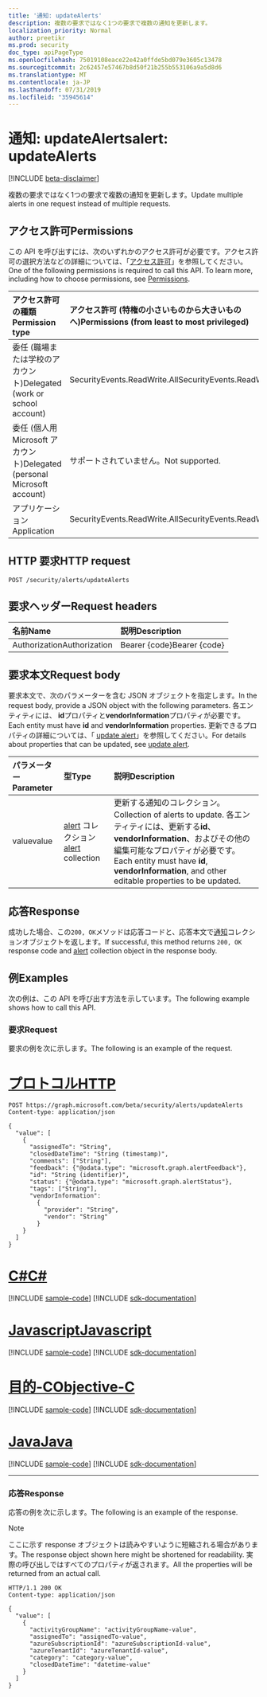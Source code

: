```yaml
---
title: '通知: updateAlerts'
description: 複数の要求ではなく1つの要求で複数の通知を更新します。
localization_priority: Normal
author: preetikr
ms.prod: security
doc_type: apiPageType
ms.openlocfilehash: 75019108eace22e42a0ffde5bd079e3605c13478
ms.sourcegitcommit: 2c62457e57467b8d50f21b255b553106a9a5d8d6
ms.translationtype: MT
ms.contentlocale: ja-JP
ms.lasthandoff: 07/31/2019
ms.locfileid: "35945614"
---
```

# <a name="alert-updatealerts"></a><span data-ttu-id="57cb1-103">通知: updateAlerts</span><span class="sxs-lookup"><span data-stu-id="57cb1-103">alert: updateAlerts</span></span>

[!INCLUDE [beta-disclaimer](../../includes/beta-disclaimer.md)]

<span data-ttu-id="57cb1-104">複数の要求ではなく1つの要求で複数の通知を更新します。</span><span class="sxs-lookup"><span data-stu-id="57cb1-104">Update multiple alerts in one request instead of multiple requests.</span></span>

## <a name="permissions"></a><span data-ttu-id="57cb1-105">アクセス許可</span><span class="sxs-lookup"><span data-stu-id="57cb1-105">Permissions</span></span>

<span data-ttu-id="57cb1-p101">この API を呼び出すには、次のいずれかのアクセス許可が必要です。アクセス許可の選択方法などの詳細については、「[アクセス許可](/graph/permissions-reference)」を参照してください。</span><span class="sxs-lookup"><span data-stu-id="57cb1-p101">One of the following permissions is required to call this API. To learn more, including how to choose permissions, see [Permissions](/graph/permissions-reference).</span></span>

| <span data-ttu-id="57cb1-108">アクセス許可の種類</span><span class="sxs-lookup"><span data-stu-id="57cb1-108">Permission type</span></span>                        | <span data-ttu-id="57cb1-109">アクセス許可 (特権の小さいものから大きいものへ)</span><span class="sxs-lookup"><span data-stu-id="57cb1-109">Permissions (from least to most privileged)</span></span> |
|:---------------------------------------|:--------------------------------------------|
|<span data-ttu-id="57cb1-110">委任 (職場または学校のアカウント)</span><span class="sxs-lookup"><span data-stu-id="57cb1-110">Delegated (work or school account)</span></span> |   <span data-ttu-id="57cb1-111">SecurityEvents.ReadWrite.All</span><span class="sxs-lookup"><span data-stu-id="57cb1-111">SecurityEvents.ReadWrite.All</span></span>  |
|<span data-ttu-id="57cb1-112">委任 (個人用 Microsoft アカウント)</span><span class="sxs-lookup"><span data-stu-id="57cb1-112">Delegated (personal Microsoft account)</span></span> |  <span data-ttu-id="57cb1-113">サポートされていません。</span><span class="sxs-lookup"><span data-stu-id="57cb1-113">Not supported.</span></span>  |
|<span data-ttu-id="57cb1-114">アプリケーション</span><span class="sxs-lookup"><span data-stu-id="57cb1-114">Application</span></span> | <span data-ttu-id="57cb1-115">SecurityEvents.ReadWrite.All</span><span class="sxs-lookup"><span data-stu-id="57cb1-115">SecurityEvents.ReadWrite.All</span></span> |

## <a name="http-request"></a><span data-ttu-id="57cb1-116">HTTP 要求</span><span class="sxs-lookup"><span data-stu-id="57cb1-116">HTTP request</span></span>

<!-- { "blockType": "ignored" } -->

```http
POST /security/alerts/updateAlerts
```

## <a name="request-headers"></a><span data-ttu-id="57cb1-117">要求ヘッダー</span><span class="sxs-lookup"><span data-stu-id="57cb1-117">Request headers</span></span>

| <span data-ttu-id="57cb1-118">名前</span><span class="sxs-lookup"><span data-stu-id="57cb1-118">Name</span></span>          | <span data-ttu-id="57cb1-119">説明</span><span class="sxs-lookup"><span data-stu-id="57cb1-119">Description</span></span>   |
|:--------------|:--------------|
| <span data-ttu-id="57cb1-120">Authorization</span><span class="sxs-lookup"><span data-stu-id="57cb1-120">Authorization</span></span> | <span data-ttu-id="57cb1-121">Bearer {code}</span><span class="sxs-lookup"><span data-stu-id="57cb1-121">Bearer {code}</span></span> |

## <a name="request-body"></a><span data-ttu-id="57cb1-122">要求本文</span><span class="sxs-lookup"><span data-stu-id="57cb1-122">Request body</span></span>

<span data-ttu-id="57cb1-123">要求本文で、次のパラメーターを含む JSON オブジェクトを指定します。</span><span class="sxs-lookup"><span data-stu-id="57cb1-123">In the request body, provide a JSON object with the following parameters.</span></span> <span data-ttu-id="57cb1-124">各エンティティには、 **id**プロパティと**vendorInformation**プロパティが必要です。</span><span class="sxs-lookup"><span data-stu-id="57cb1-124">Each entity must have **id** and **vendorInformation** properties.</span></span> <span data-ttu-id="57cb1-125">更新できるプロパティの詳細については、「 [update alert](alert-update.md)」を参照してください。</span><span class="sxs-lookup"><span data-stu-id="57cb1-125">For details about properties that can be updated, see [update alert](alert-update.md).</span></span>

| <span data-ttu-id="57cb1-126">パラメーター</span><span class="sxs-lookup"><span data-stu-id="57cb1-126">Parameter</span></span>    | <span data-ttu-id="57cb1-127">型</span><span class="sxs-lookup"><span data-stu-id="57cb1-127">Type</span></span>        | <span data-ttu-id="57cb1-128">説明</span><span class="sxs-lookup"><span data-stu-id="57cb1-128">Description</span></span> |
|:-------------|:------------|:------------|
|<span data-ttu-id="57cb1-129">value</span><span class="sxs-lookup"><span data-stu-id="57cb1-129">value</span></span>|<span data-ttu-id="57cb1-130">[alert](../resources/alert.md) コレクション</span><span class="sxs-lookup"><span data-stu-id="57cb1-130">[alert](../resources/alert.md) collection</span></span>| <span data-ttu-id="57cb1-131">更新する通知のコレクション。</span><span class="sxs-lookup"><span data-stu-id="57cb1-131">Collection of alerts to update.</span></span> <span data-ttu-id="57cb1-132">各エンティティには、更新する**id**、 **vendorInformation**、およびその他の編集可能なプロパティが必要です。</span><span class="sxs-lookup"><span data-stu-id="57cb1-132">Each entity must have **id**, **vendorInformation**, and other editable properties to be updated.</span></span>|

## <a name="response"></a><span data-ttu-id="57cb1-133">応答</span><span class="sxs-lookup"><span data-stu-id="57cb1-133">Response</span></span>

<span data-ttu-id="57cb1-134">成功した場合、この`200, OK`メソッドは応答コードと、応答本文で[通知](../resources/alert.md)コレクションオブジェクトを返します。</span><span class="sxs-lookup"><span data-stu-id="57cb1-134">If successful, this method returns `200, OK` response code and [alert](../resources/alert.md) collection object in the response body.</span></span>

## <a name="examples"></a><span data-ttu-id="57cb1-135">例</span><span class="sxs-lookup"><span data-stu-id="57cb1-135">Examples</span></span>

<span data-ttu-id="57cb1-136">次の例は、この API を呼び出す方法を示しています。</span><span class="sxs-lookup"><span data-stu-id="57cb1-136">The following example shows how to call this API.</span></span>

### <a name="request"></a><span data-ttu-id="57cb1-137">要求</span><span class="sxs-lookup"><span data-stu-id="57cb1-137">Request</span></span>

<span data-ttu-id="57cb1-138">要求の例を次に示します。</span><span class="sxs-lookup"><span data-stu-id="57cb1-138">The following is an example of the request.</span></span>

# <a name="httptabhttp"></a>[<span data-ttu-id="57cb1-139">プロトコル</span><span class="sxs-lookup"><span data-stu-id="57cb1-139">HTTP</span></span>](#tab/http)
<!-- {
  "blockType": "request",
  "name": "alert_updatealerts",
   "isCollection": "true"
}-->

```http
POST https://graph.microsoft.com/beta/security/alerts/updateAlerts
Content-type: application/json

{
  "value": [
    {
      "assignedTo": "String",
      "closedDateTime": "String (timestamp)",
      "comments": ["String"],
      "feedback": {"@odata.type": "microsoft.graph.alertFeedback"},
      "id": "String (identifier)",
      "status": {"@odata.type": "microsoft.graph.alertStatus"},
      "tags": ["String"],
      "vendorInformation":
        {
          "provider": "String",
          "vendor": "String"
        }
    }
  ]
}
```
# <a name="ctabcsharp"></a>[<span data-ttu-id="57cb1-140">C#</span><span class="sxs-lookup"><span data-stu-id="57cb1-140">C#</span></span>](#tab/csharp)
[!INCLUDE [sample-code](../includes/snippets/csharp/alert-updatealerts-csharp-snippets.md)]
[!INCLUDE [sdk-documentation](../includes/snippets/snippets-sdk-documentation-link.md)]

# <a name="javascripttabjavascript"></a>[<span data-ttu-id="57cb1-141">Javascript</span><span class="sxs-lookup"><span data-stu-id="57cb1-141">Javascript</span></span>](#tab/javascript)
[!INCLUDE [sample-code](../includes/snippets/javascript/alert-updatealerts-javascript-snippets.md)]
[!INCLUDE [sdk-documentation](../includes/snippets/snippets-sdk-documentation-link.md)]

# <a name="objective-ctabobjc"></a>[<span data-ttu-id="57cb1-142">目的-C</span><span class="sxs-lookup"><span data-stu-id="57cb1-142">Objective-C</span></span>](#tab/objc)
[!INCLUDE [sample-code](../includes/snippets/objc/alert-updatealerts-objc-snippets.md)]
[!INCLUDE [sdk-documentation](../includes/snippets/snippets-sdk-documentation-link.md)]

# <a name="javatabjava"></a>[<span data-ttu-id="57cb1-143">Java</span><span class="sxs-lookup"><span data-stu-id="57cb1-143">Java</span></span>](#tab/java)
[!INCLUDE [sample-code](../includes/snippets/java/alert-updatealerts-java-snippets.md)]
[!INCLUDE [sdk-documentation](../includes/snippets/snippets-sdk-documentation-link.md)]

---


### <a name="response"></a><span data-ttu-id="57cb1-144">応答</span><span class="sxs-lookup"><span data-stu-id="57cb1-144">Response</span></span>

<span data-ttu-id="57cb1-145">応答の例を次に示します。</span><span class="sxs-lookup"><span data-stu-id="57cb1-145">The following is an example of the response.</span></span>

> [!NOTE]
> <span data-ttu-id="57cb1-146">ここに示す response オブジェクトは読みやすいように短縮される場合があります。</span><span class="sxs-lookup"><span data-stu-id="57cb1-146">The response object shown here might be shortened for readability.</span></span> <span data-ttu-id="57cb1-147">実際の呼び出しではすべてのプロパティが返されます。</span><span class="sxs-lookup"><span data-stu-id="57cb1-147">All the properties will be returned from an actual call.</span></span>

<!-- {
  "blockType": "response",
  "truncated": true,
  "@odata.type": "microsoft.graph.alert",
  "isCollection": true
} -->

```http
HTTP/1.1 200 OK
Content-type: application/json

{
  "value": [
    {
      "activityGroupName": "activityGroupName-value",
      "assignedTo": "assignedTo-value",
      "azureSubscriptionId": "azureSubscriptionId-value",
      "azureTenantId": "azureTenantId-value",
      "category": "category-value",
      "closedDateTime": "datetime-value"
    }
  ]
}
```

<!-- uuid: 16cd6b66-4b1a-43a1-adaf-3a886856ed98
2019-02-04 14:57:30 UTC -->
<!-- {
  "type": "#page.annotation",
  "description": "alert: updateAlerts",
  "keywords": "",
  "section": "documentation",
  "tocPath": "",
  "suppressions": [
  ]
}-->

